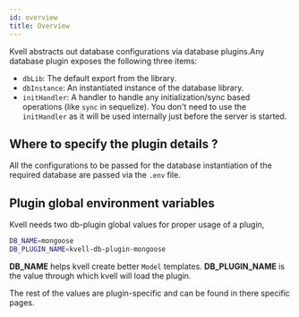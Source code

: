 ```yaml
---
id: overview
title: Overview
---
```


Kvell abstracts out database configurations via database plugins.Any database plugin exposes the following three items:

- `dbLib`: The default export from the library.
- `dbInstance`: An instantiated instance of the database library.
- `initHandler`: A handler to handle any initialization/sync based operations (like `sync` in sequelize). You don't need to use the `initHandler` as it will be used internally just before the server is started.

## Where to specify the plugin details ?

All the configurations to be passed for the database instantiation of the required database are passed via the `.env` file.

## Plugin global environment variables

Kvell needs two db-plugin global values for proper usage of a plugin,

```sh
DB_NAME=mongoose
DB_PLUGIN_NAME=kvell-db-plugin-mongoose
```

**DB_NAME** helps kvell create better `Model` templates.
**DB_PLUGIN_NAME** is the value through which kvell will load the plugin.

The rest of the values are plugin-specific and can be found in there specific pages.